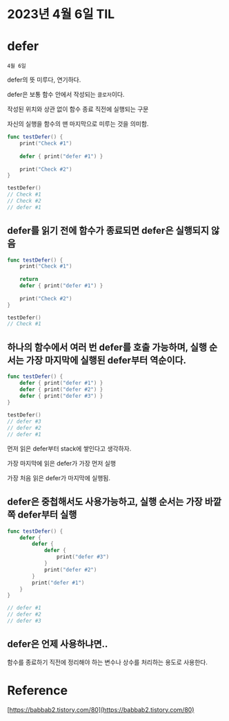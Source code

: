 # 2023년 4월 6일 TIL

# defer

`4월 6일`

defer의 뜻 미루다, 연기하다.

defer은 보통 함수 안에서 작성되는 `클로저`이다.

작성된 위치와 상관 없이 함수 종료 직전에 실행되는 구문

자신의 실행을 함수의 맨 마지막으로 미루는 것을 의미함.

```swift
func testDefer() {
    print("Check #1")
    
    defer { print("defer #1") }
    
    print("Check #2")
}

testDefer()
// Check #1
// Check #2
// defer #1
```

## defer를 읽기 전에 함수가 종료되면 defer은 실행되지 않음

```swift
func testDefer() {
    print("Check #1")
    
    return
    defer { print("defer #1") }
    
    print("Check #2")
}

testDefer()
// Check #1
```

## 하나의 함수에서 여러 번 defer를 호출 가능하며, 실행 순서는 가장 마지막에 실행된 defer부터 역순이다.

```swift
func testDefer() {
    defer { print("defer #1") }
    defer { print("defer #2") }
    defer { print("defer #3") }
}
 
testDefer()
// defer #3
// defer #2
// defer #1
```

먼저 읽은 defer부터 stack에 쌓인다고 생각하자.

가장 마지막에 읽은 defer가 가장 먼저 실행

가장 처음 읽은 defer가 마지막에 실행됨.

## defer은 중첩해서도 사용가능하고, 실행 순서는 가장 바깥쪽 defer부터 실행

```swift
func testDefer() {
    defer {
        defer {
            defer {
                print("defer #3")
            }
            print("defer #2")
        }
        print("defer #1")
    }
}

// defer #1
// defer #2
// defer #3
```

## defer은 언제 사용하냐면..

함수를 종료하기 직전에 정리해야 하는 변수나 상수를 처리하는 용도로 사용한다.

# Reference

[https://babbab2.tistory.com/80](https://babbab2.tistory.com/80)
